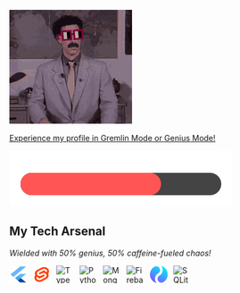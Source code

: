 ![Centinol Gremlin](https://raw.githubusercontent.com/Centinol-alt/Centinol-alt/main/pfp-gif.gif)

[Experience my profile in Gremlin Mode or Genius Mode!](https://centinol-alt.github.io/theme-switcher/)

![Chaos Meter](chaos-meter/chaos-meter.svg)

## My Tech Arsenal  
*Wielded with 50% genius, 50% caffeine-fueled chaos!*  
<div style="display: flex; gap: 10px; flex-wrap: wrap;">
  <img src="https://raw.githubusercontent.com/dnfield/flutter_svg/7d374d7107561cbd906d7c0ca26fef02cc01e7c8/example/assets/flutter_logo.svg?sanitize=true" alt="Flutter" width="32" height="32" title="Flutter">
  <img src="https://raw.githubusercontent.com/sveltejs/branding/master/svelte-logo.svg" alt="Svelte" width="32" height="32" title="Svelte">
  <img src="https://cdn.worldvectorlogo.com/logos/typescript.svg" alt="TypeScript" width="32" height="32" title="TypeScript">
  <img src="https://raw.githubusercontent.com/python/cpython/HEAD/Doc/images/python-logo.png" alt="Python" width="32" height="32" title="Python">
  <img src="https://raw.githubusercontent.com/mongodb/mongo/master/docs/logo.svg" alt="MongoDB" width="32" height="32" title="MongoDB">
  <img src="https://www.gstatic.com/devrel-devsite/prod/v2e0f7b8e1d7b7f2b2b2b2b2b2b2b2b2/firebase/2/svg/logo-logo.svg" alt="Firebase" width="32" height="32" title="Firebase">
  <img src="https://raw.githubusercontent.com/centinol-alt/centinol-alt/main/assets/isar-icon.svg" alt="IsarDB" width="32" height="32" title="IsarDB">
  <img src="https://raw.githubusercontent.com/sqlite/sqlite/master/doc/images/sqlite350.gif" alt="SQLite" width="32" height="32" title="SQLite">
</div>

